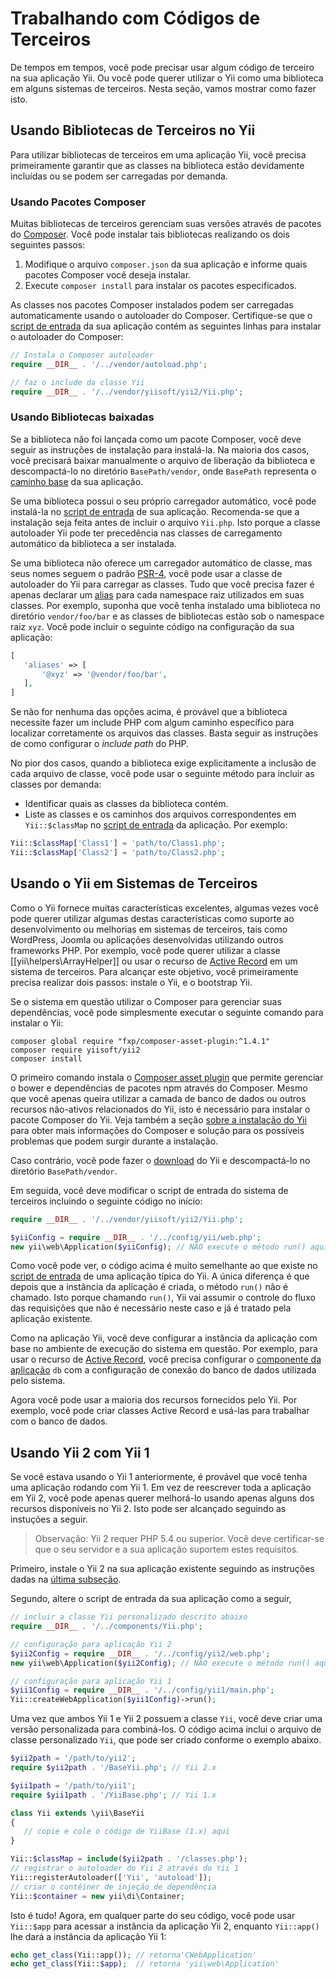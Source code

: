 Trabalhando com Códigos de Terceiros
=============================

De tempos em tempos, você pode precisar usar algum código de terceiro na sua aplicação Yii. Ou você pode querer utilizar o Yii como uma biblioteca em alguns sistemas de terceiros. Nesta seção, vamos mostrar como fazer isto.


Usando Bibliotecas de Terceiros no Yii <span id="using-libs-in-yii"></span>
----------------------------------

Para utilizar bibliotecas de terceiros em uma aplicação Yii, você precisa primeiramente garantir que as classes na biblioteca estão devidamente incluídas ou se podem ser carregadas por demanda.


### Usando Pacotes Composer <span id="using-composer-packages"></span>

Muitas bibliotecas de terceiros gerenciam suas versões através de pacotes do [Composer](https://getcomposer.org/). Você pode instalar tais bibliotecas realizando os dois seguintes passos:

1. Modifique o arquivo `composer.json` da sua aplicação e informe quais pacotes Composer você deseja instalar.
2. Execute `composer install` para instalar os pacotes especificados.

As classes nos pacotes Composer instalados podem ser carregadas automaticamente usando o autoloader do Composer. Certifique-se que o [script de entrada](structure-entry-scripts.md) da sua aplicação contém as seguintes linhas para instalar o autoloader do Composer:

```php
// Instala o Composer autoloader
require __DIR__ . '/../vendor/autoload.php';

// faz o include da classe Yii
require __DIR__ . '/../vendor/yiisoft/yii2/Yii.php';
```


### Usando Bibliotecas baixadas <span id="using-downloaded-libs"></span>

Se a biblioteca não foi lançada como um pacote Composer, você deve seguir as instruções de instalação para instalá-la. Na maioria dos casos, você precisará baixar manualmente o arquivo de liberação da biblioteca e descompactá-lo no diretório `BasePath/vendor`, onde `BasePath` representa o [caminho base](structure-applications.md#basePath) da sua aplicação.

Se uma biblioteca possui o seu próprio carregador automático, você pode instalá-la no [script de entrada](structure-entry-scripts.md) de sua aplicação. Recomenda-se que a instalação seja feita antes de incluir o arquivo `Yii.php`. Isto porque a classe autoloader Yii pode ter precedência nas classes de carregamento automático da biblioteca a ser instalada.

Se uma biblioteca não oferece um carregador automático de classe, mas seus nomes seguem o padrão [PSR-4](http://www.php-fig.org/psr/psr-4/), você pode usar a classe de autoloader do  Yii para carregar as classes. Tudo que você precisa fazer é apenas declarar um [alias](concept-aliases.md#defining-aliases) para cada namespace raiz utilizados em suas classes. Por exemplo, suponha que você tenha instalado uma biblioteca no diretório `vendor/foo/bar` e as classes de bibliotecas estão sob o namespace raiz `xyz`. Você pode incluir o seguinte código na configuração da sua aplicação:

```php
[
   'aliases' => [
       '@xyz' => '@vendor/foo/bar',
   ],
]
```


Se não for nenhuma das opções acima, é provável que a biblioteca necessite fazer um include PHP com algum caminho específico para localizar corretamente os arquivos das classes. Basta seguir as instruções de como configurar o *include path* do PHP.


No pior dos casos, quando a biblioteca exige explicitamente a inclusão de cada arquivo de classe, você pode usar o seguinte método para incluir as classes por demanda:

* Identificar quais as classes da biblioteca contém.
* Liste as classes e os caminhos dos arquivos correspondentes em `Yii::$classMap` no [script de entrada](structure-entry-scripts.md) da aplicação. Por exemplo:

```php
Yii::$classMap['Class1'] = 'path/to/Class1.php';
Yii::$classMap['Class2'] = 'path/to/Class2.php';
```


Usando o Yii em Sistemas de Terceiros <span id="using-yii-in-others"></span>
--------------------------------

Como o Yii fornece muitas características excelentes, algumas vezes você pode querer utilizar algumas destas características como suporte ao desenvolvimento ou melhorias em sistemas de terceiros, tais como WordPress, Joomla ou aplicações desenvolvidas utilizando outros frameworks PHP. Por exemplo, você pode querer utilizar a classe [[yii\helpers\ArrayHelper]] ou usar o recurso de [Active Record](db-active-record.md) em um sistema de terceiros. Para alcançar este objetivo, você primeiramente precisa realizar dois passos: instale o Yii, e o bootstrap Yii.

Se o sistema em questão utilizar o Composer para gerenciar suas dependências, você pode simplesmente executar o seguinte comando para instalar o Yii:

    composer global require "fxp/composer-asset-plugin:^1.4.1"
    composer require yiisoft/yii2
    composer install

O primeiro comando instala o [Composer asset plugin](https://github.com/fxpio/composer-asset-plugin)
que permite gerenciar o bower e dependências de pacotes npm através do Composer. Mesmo que você apenas queira utilizar a camada de banco de dados ou outros recursos não-ativos relacionados do Yii, isto é necessário para instalar o pacote Composer do Yii.
Veja também a seção [sobre a instalação do Yii](start-installation.md#installing-via-composer) para obter mais informações do Composer e solução para os possíveis problemas que podem surgir durante a instalação.

Caso contrário, você pode fazer o [download](https://www.yiiframework.com/download/) do Yii e descompactá-lo no diretório `BasePath/vendor`.

Em seguida, você deve modificar o script de entrada do sistema de terceiros incluindo o seguinte código no início:

```php
require __DIR__ . '/../vendor/yiisoft/yii2/Yii.php';

$yiiConfig = require __DIR__ . '/../config/yii/web.php';
new yii\web\Application($yiiConfig); // NÃO execute o método run() aqui
```

Como você pode ver, o código acima é muito semelhante ao que existe no [script de entrada](structure-entry-scripts.md) de uma aplicação típica do Yii. A única diferença é que depois que a instância da aplicação é criada, o método `run()` não é chamado. Isto porque chamando `run()`, Yii vai assumir o controle do fluxo das requisições que não é necessário neste caso e já é tratado pela aplicação existente.

Como na aplicação Yii, você deve configurar a instância da aplicação com base no ambiente de execução do sistema em questão. Por exemplo, para usar o recurso de [Active Record](db-active-record.md), você precisa configurar o [componente da aplicação](structure-application-components.md) `db` com a configuração de conexão do banco de dados utilizada pelo sistema.

Agora você pode usar a maioria dos recursos fornecidos pelo Yii. Por exemplo, você pode criar classes Active Record e usá-las para trabalhar com o banco de dados.


Usando Yii 2 com Yii 1 <span id="using-both-yii2-yii1"></span>
----------------------
        
Se você estava usando o Yii 1 anteriormente, é provável que você tenha uma aplicação rodando com Yii 1. Em vez de reescrever toda a aplicação em Yii 2, você pode apenas querer melhorá-lo usando apenas alguns dos recursos disponíveis no Yii 2. Isto pode ser alcançado seguindo as instuções a seguir.

> Observação: Yii 2 requer PHP 5.4 ou superior. Você deve certificar-se que o seu servidor e a sua aplicação suportem estes requisitos.

Primeiro, instale o Yii 2 na sua aplicação existente seguindo as instruções dadas na [última subseção](#using-yii-in-others).

Segundo, altere o script de entrada da sua aplicação como a seguir,

```php
// incluir a classe Yii personalizado descrito abaixo
require __DIR__ . '/../components/Yii.php';

// configuração para aplicação Yii 2
$yii2Config = require __DIR__ . '/../config/yii2/web.php';
new yii\web\Application($yii2Config); // NÃO execute o método run() aqui

// configuração para aplicação Yii 1
$yii1Config = require __DIR__ . '/../config/yii1/main.php';
Yii::createWebApplication($yii1Config)->run();
```

Uma vez que ambos Yii 1 e Yii 2 possuem a classe `Yii`, você deve criar uma versão personalizada para combiná-los. O código acima inclui o arquivo de classe personalizado `Yii`, que pode ser criado conforme o exemplo abaixo.

```php
$yii2path = '/path/to/yii2';
require $yii2path . '/BaseYii.php'; // Yii 2.x

$yii1path = '/path/to/yii1';
require $yii1path . '/YiiBase.php'; // Yii 1.x

class Yii extends \yii\BaseYii
{
   // copie e cole o código de YiiBase (1.x) aqui
}

Yii::$classMap = include($yii2path . '/classes.php');
// registrar o autoloader do Yii 2 através do Yii 1
Yii::registerAutoloader(['Yii', 'autoload']);
// criar o contêiner de injeção de dependência
Yii::$container = new yii\di\Container;
```

Isto é tudo! Agora, em qualquer parte do seu código, você pode usar `Yii::$app` para acessar a instância da aplicação Yii 2, enquanto `Yii::app()` lhe dará a instância da aplicação Yii 1:

```php
echo get_class(Yii::app()); // retorna'CWebApplication'
echo get_class(Yii::$app);  // retorna 'yii\web\Application'


